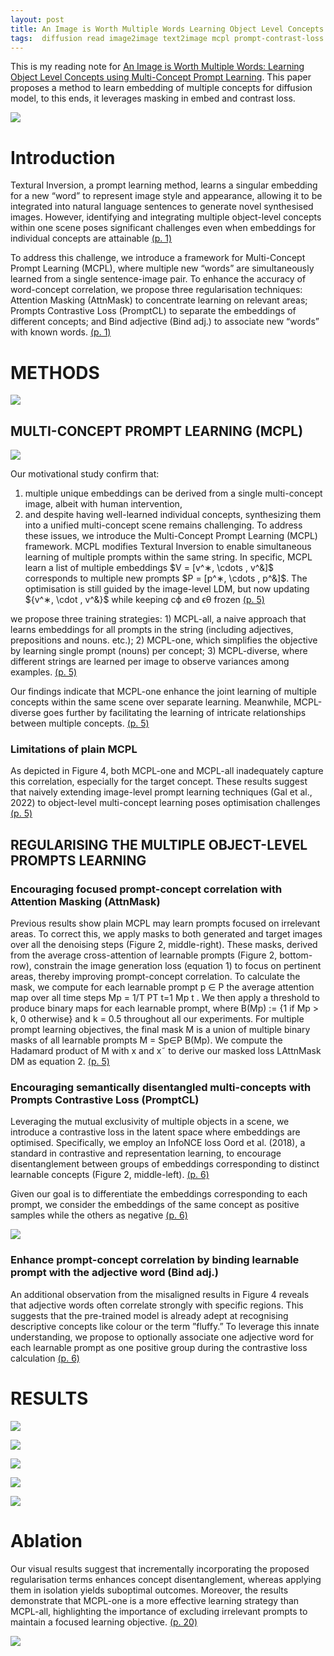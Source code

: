 ```yaml
---
layout: post
title: An Image is Worth Multiple Words Learning Object Level Concepts using Multi-Concept Prompt Learning
tags:  diffusion read image2image text2image mcpl prompt-contrast-loss
---
```


This is my reading note for [An Image is Worth Multiple Words: Learning Object Level Concepts using Multi-Concept Prompt Learning](http://arxiv.org/abs/2310.12274). This paper proposes a method to learn embedding of multiple concepts for diffusion model, to this ends, it leverages masking in embed and contrast loss.

![](https://raw.githubusercontent.com/zhangtemplar/zhangtemplar.github.io/master/uPic/jinImageWorthMultiple2023-1-x101-y138.png) 

# Introduction
Textural Inversion, a prompt learning method, learns a singular embedding for a new “word” to represent image style and appearance, allowing it to be integrated into natural language sentences to generate novel synthesised images. However, identifying and integrating multiple object-level concepts within one scene poses significant challenges even when embeddings for individual concepts are attainable [(p. 1)](zotero://open-pdf/library/items/GHH5R72M?page=1&annotation=DXIFPERM)

To address this challenge, we introduce a framework for Multi-Concept Prompt Learning (MCPL), where multiple new “words” are simultaneously learned from a single sentence-image pair. To enhance the accuracy of word-concept correlation, we propose three regularisation techniques: Attention Masking (AttnMask) to concentrate learning on relevant areas; Prompts Contrastive Loss (PromptCL) to separate the embeddings of different concepts; and Bind adjective (Bind adj.) to associate new “words” with known words. [(p. 1)](zotero://open-pdf/library/items/GHH5R72M?page=1&annotation=3C3SL2C4)

# METHODS
![](https://raw.githubusercontent.com/zhangtemplar/zhangtemplar.github.io/master/uPic/jinImageWorthMultiple2023-3-x104-y438.png) 

## MULTI-CONCEPT PROMPT LEARNING (MCPL)
![](https://raw.githubusercontent.com/zhangtemplar/zhangtemplar.github.io/master/uPic/jinImageWorthMultiple2023-5-x92-y546.png) 

Our motivational study confirm that:
1. multiple unique embeddings can be derived from a single multi-concept image, albeit with human intervention, 
2. and despite having well-learned individual concepts, synthesizing them into a unified multi-concept scene remains challenging. 
To address these issues, we introduce the Multi-Concept Prompt Learning (MCPL) framework. MCPL modifies Textural Inversion to enable simultaneous learning of multiple prompts within the same string.  In specific, MCPL learn a list of multiple embeddings $V = [v^∗, \cdots , v^&]$ corresponds to multiple new prompts $P = [p^∗, \cdots , p^&]$. The optimisation is still guided by the image-level LDM, but now updating ${v^∗, \cdot , v^&}$ while keeping cϕ and ϵθ frozen [(p. 5)](zotero://open-pdf/library/items/GHH5R72M?page=5&annotation=HB7NSU4Y)

we propose three training strategies: 1) MCPL-all, a naive approach that learns embeddings for all prompts in the string (including adjectives, prepositions and nouns.  etc.); 2) MCPL-one, which simplifies the objective by learning single prompt (nouns) per concept; 3) MCPL-diverse, where different strings are learned per image to observe variances among examples. [(p. 5)](zotero://open-pdf/library/items/GHH5R72M?page=5&annotation=WD22K2TB)

Our findings indicate that MCPL-one enhance the joint learning of multiple concepts within the same scene over separate learning. Meanwhile, MCPL-diverse goes further by facilitating the learning of intricate relationships between multiple concepts. [(p. 5)](zotero://open-pdf/library/items/GHH5R72M?page=5&annotation=K4L3ACN4)

### Limitations of plain MCPL
As depicted in Figure 4, both MCPL-one and MCPL-all inadequately capture this correlation, especially for the target concept. These results suggest that naively extending image-level prompt learning techniques (Gal et al., 2022) to object-level multi-concept learning poses optimisation challenges [(p. 5)](zotero://open-pdf/library/items/GHH5R72M?page=5&annotation=LJZQ2QR3)

## REGULARISING THE MULTIPLE OBJECT-LEVEL PROMPTS LEARNING
### Encouraging focused prompt-concept correlation with Attention Masking (AttnMask)
Previous results show plain MCPL may learn prompts focused on irrelevant areas. To correct this, we apply masks to both generated and target images over all the denoising steps (Figure 2, middle-right).  These masks, derived from the average cross-attention of learnable prompts (Figure 2, bottom-row), constrain the image generation loss (equation 1) to focus on pertinent areas, thereby improving prompt-concept correlation. To calculate the mask, we compute for each learnable prompt p ∈ P the average attention map over all time steps Mp = 1/T PT t=1 Mp t . We then apply a threshold to produce binary maps for each learnable prompt, where B(Mp) := {1 if Mp > k, 0 otherwise} and k = 0.5 throughout all our experiments. For multiple prompt learning objectives, the final mask M is a union of multiple binary masks of all learnable prompts M = Sp∈P B(Mp). We compute the Hadamard product of M with x and x˜ to derive our masked loss LAttnMask DM as equation 2. [(p. 5)](zotero://open-pdf/library/items/GHH5R72M?page=5&annotation=L79WDI7X)

### Encouraging semantically disentangled multi-concepts with Prompts Contrastive Loss (PromptCL)
Leveraging the mutual exclusivity of multiple objects in a scene, we introduce a contrastive loss in the latent space where embeddings are optimised. Specifically, we employ an InfoNCE loss Oord et al. (2018), a standard in contrastive and representation learning, to encourage disentanglement between groups of embeddings corresponding to distinct learnable concepts (Figure 2, middle-left). [(p. 6)](zotero://open-pdf/library/items/GHH5R72M?page=6&annotation=73WVBKNY)

Given our goal is to differentiate the embeddings corresponding to each prompt, we consider the embeddings of the same concept as positive samples while the others as negative [(p. 6)](zotero://open-pdf/library/items/GHH5R72M?page=6&annotation=RUF62Y4L)

![](https://raw.githubusercontent.com/zhangtemplar/zhangtemplar.github.io/master/uPic/jinImageWorthMultiple2023-6-x142-y452.png) 

### Enhance prompt-concept correlation by binding learnable prompt with the adjective word (Bind adj.)
An additional observation from the misaligned results in Figure 4 reveals that adjective words often correlate strongly with specific regions. This suggests that the pre-trained model is already adept at recognising descriptive concepts like colour or the term ”fluffy.” To leverage this innate understanding, we propose to optionally associate one adjective word for each learnable prompt as one positive group during the contrastive loss calculation [(p. 6)](zotero://open-pdf/library/items/GHH5R72M?page=6&annotation=QMX29FBM)

# RESULTS
![](https://raw.githubusercontent.com/zhangtemplar/zhangtemplar.github.io/master/uPic/jinImageWorthMultiple2023-7-x104-y524.png) 

![](https://raw.githubusercontent.com/zhangtemplar/zhangtemplar.github.io/master/uPic/jinImageWorthMultiple2023-8-x103-y560.png) 

![](https://raw.githubusercontent.com/zhangtemplar/zhangtemplar.github.io/master/uPic/jinImageWorthMultiple2023-8-x104-y390.png) 

![](https://raw.githubusercontent.com/zhangtemplar/zhangtemplar.github.io/master/uPic/jinImageWorthMultiple2023-9-x102-y565.png) 

![](https://raw.githubusercontent.com/zhangtemplar/zhangtemplar.github.io/master/uPic/jinImageWorthMultiple2023-9-x101-y222.png) 

# Ablation
Our visual results suggest that incrementally incorporating the proposed regularisation terms enhances concept disentanglement, whereas applying them in isolation yields suboptimal outcomes. Moreover, the results demonstrate that MCPL-one is a more effective learning strategy than MCPL-all, highlighting the importance of excluding irrelevant prompts to maintain a focused learning objective. [(p. 20)](zotero://open-pdf/library/items/GHH5R72M?page=20&annotation=RLR732XB)

![](https://raw.githubusercontent.com/zhangtemplar/zhangtemplar.github.io/master/uPic/jinImageWorthMultiple2023-20-x102-y318.png) 
